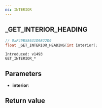 ```yaml
---
ns: INTERIOR
---
```

## _GET_INTERIOR_HEADING

```c
// 0xF49B58631D9E22D9
float _GET_INTERIOR_HEADING(int interior);
```

```
Introduced: v1493
GET_INTERIOR_*
```

## Parameters
* **interior**:

## Return value
